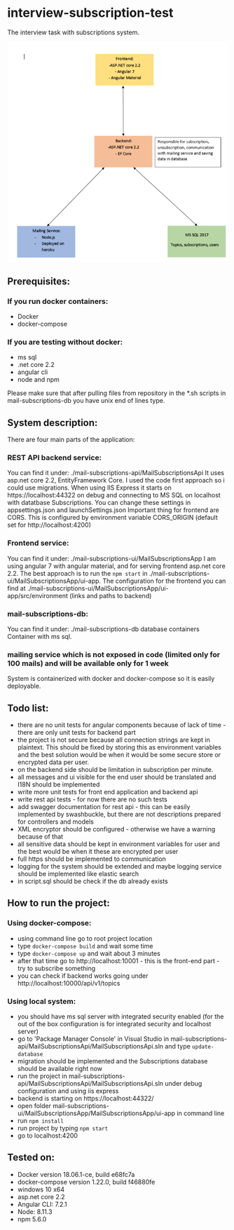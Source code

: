 # interview-subscription-test
The interview task with subscriptions system.

![Schema image](https://github.com/mateo1985/interview-subscription-test/blob/master/app-schema.PNG "Schema")

## Prerequisites:
### If you run docker containers:
- Docker
- docker-compose

### If you are testing without docker:
- ms sql
- .net core 2.2
- angular cli
- node and npm

Please make sure that after pulling files from repository in the *.sh scripts in mail-subscriptions-db you have unix end of lines type.

## System description:
There are four main parts of the application:
### REST API backend service:
  You can find it under: ./mail-subscriptions-api/MailSubscriptionsApi
  It uses asp.net core 2.2, EntityFramework Core. I used the code first approach so i could use migrations.
  When using IIS Express it starts on https://localhost:44322 on debug and connecting to MS SQL on localhost with datatbase Subscriptions.
  You can change these settings in appsettings.json and launchSettings.json
  Important thing for frontend are CORS. This is configured by environment variable CORS_ORIGIN (default set for http://localhost:4200)
  
### Frontend service:
  You can find it under: ./mail-subscriptions-ui/MailSubscriptionsApp
  I am using angular 7 with angular material, and for serving frontend asp.net core 2.2.
  The best approach is to run the `npm start` in ./mail-subscriptions-ui/MailSubscriptionsApp/ui-app. 
  The configuration for the frontend you can find at ./mail-subscriptions-ui/MailSubscriptionsApp/ui-app/src/environment (links and paths to backend)
  
### mail-subscriptions-db:
  You can find it under: ./mail-subscriptions-db
  database containers
  Container with ms sql.
  
### mailing service which is not exposed in code (limited only for 100 mails) and will be available only for 1 week
  
System is containerized with docker and docker-compose so it is easily deployable.
  

## Todo list:
- there are no unit tests for angular components because of lack of time - there are only unit tests for backend part
- the project is not secure because all connection strings are kept in plaintext. This should be fixed by storing this as environment variables and the best solution would be
  when it would be some secure store or encrypted data per user.
- on the backend side should be limitation in subscription per minute.
- all messages and ui visible for the end user should be translated and I18N should be implemented
- write more unit tests for front end application and backend api
- write rest api tests - for now there are no such tests
- add swagger documentation for rest api - this can be easily implemented by swashbuckle, but there are not descriptions prepared for controllers and models
- XML encryptor should be configured - otherwise we have a warning because of that
- all sensitive data should be kept in environment variables for user and the best would be when it these are encrypted per user
- full https should be implemented to communication
- logging for the system should be extended and maybe logging service should be implemented like elastic search
- in script.sql should be check if the db already exists


## How to run the project:

### Using docker-compose:
- using command line go to root project location
- type `docker-compose build` and wait some time
- type `docker-compose up` and wait about 3 minutes
- after that time go to http://localhost:10001 - this is the front-end part - try to subscribe something
- you can check if backend works going under http://localhost:10000/api/v1/topics

### Using local system:
- you should have ms sql server with integrated security enabled (for the out of the box configuration is for integrated security and localhost server)
- go to 'Package Manager Console' in Visual Studio in mail-subscriptions-api/MailSubscriptionsApi/MailSubscriptionsApi.sln and type `update-database`
- migration should be implemented and the Subscriptions database should be available right now
- run the project in mail-subscriptions-api/MailSubscriptionsApi/MailSubscriptionsApi.sln under debug configuration and using iis express
- backend is starting on https://localhost:44322/
- open folder mail-subscriptions-ui/MailSubscriptionsApp/MailSubscriptionsApp/ui-app in command line
- run `npm install`
- run project by typing `npm start`
- go to localhost:4200

## Tested on:
- Docker version 18.06.1-ce, build e68fc7a
- docker-compose version 1.22.0, build f46880fe
- windows 10 x64
- asp.net core 2.2
- Angular CLI: 7.2.1
- Node: 8.11.3
- npm 5.6.0





